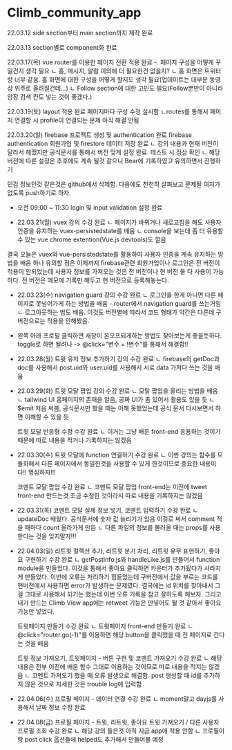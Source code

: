 # Climb_community_app

22.03.12
side section부터 main section까지 제작 완료

22.03.13
section별로 component화 완료

22.03.17(목)
vue router를 이용한 페이지 전환 적용 완료
-. 페이지 구성을 어떻게 꾸밀건지 생각 필요
ㄴ 홈, 메시지, 알람 이외에 더 필요한건 없을지?
ㄴ 홈 화면은 트위터랑 너무 같음. 홈 화면에 대한 구성을 어떻게 할지도 생각 필요(업데이트는 대부분 동영상 위주로 올려질건데...)
ㄴ Follow section에 대한 고민도 필요(Follow뿐만이 아니라 암장 검색 칸도 넣는 것이 좋겠다.)

22.03.19(토)
layout 적용 완료
페이지마다 구성 수정 실시함
ㄴroutes를 통해서 페이지 연결할 시 profile이 연결되는 문제 아직 해결 안됨

22.03.20(일)
firebase 프로젝트 생성 및 authentication 완료
firebase authentication 회원가입 및 firestore 데이터 저장 완료
ㄴ 강의 내용과 현재 버전이 달라서 헤맸지만 공식문서를 통해서 버전 맞게 설정 완료. 테스트 시 정상 확인
ㄴ 해당 버전에 따른 설정은 추후에도 계속 될것 같으니 Bear에 기록하였고 유의하면서 진행하기

민감 정보인것 같은것은 github에서 삭제함. 다음에도 천천히 살펴보고 문제될 여지가 없도록 push하기로 하자.

- 오전 09:00 ~ 11:30
  login 및 input validation 설정 완료

- 22.03.21(월)
  vuex 강의 수강 완료
  ㄴ 페이지가 바뀌거나 새로고침을 해도 사용자 인증을 유지하는 vuex-persistedstate를 배움
  ㄴ console을 보는데 좀 더 유용할 수 있는 vue chrome extention(Vue.js devtools)도 깔음

결국 오늘은 vuex와 vue-persistedstate를 활용하여 사용자 인증을 계속 유지하는 방법을 배움
하나 유의할 점은 이제까지 firebase관련 회원가입이나 로그인은 전 버전이 적용이 안되었는데 사용자 정보를 가져오는 것은 전 버전이나 현 버전 둘 다 사용이 가능하다. 전 버전은 메모에 기록만 해두고 현 버전으로 등록해놓는다.

- 22.03.23(수)
  navigation guard 강의 수강 완료
  ㄴ 로그인을 한게 아니면 다른 페이지로 못넘어가게 하는 방법을 배움 - router에서 navigation guard를 쓰는거임
  ㄴ 로그아웃하는 법도 배움. 이것도 버전별에 따라서 코드 형태가 약간은 다른데 구버전으로는 적용을 안해봤음.

* 왼쪽 아래 프로필 클릭하면 새창이 온오프되게하는 방법도 찾아보는게 좋을듯하다. toggle로 하면 될려나
  -> @click="변수 = !변수"를 통해서 해결함!!

- 22.03.28(월)
  트윗 유저 정보 추가하기 강의 수강 완료
  ㄴ firebase의 getDoc과 doc를 사용해서 post.uid와 user.uid를 사용해서 서로 data 가져다 쓰는 것을 배움

- 22.03.29(화)
  트윗 모달 팝업 강의 수강 완료
  ㄴ 모탈 팝업을 올리는 방법을 배움
  ㄴ tailwind UI 홈페이지의 존재을 알음, 공짜 UI가 좀 있어서 활용도 있을 듯
  ㄴ \$emit 처음 써봄, 공식문서만 봤을 때는 이해 못했었는데 공식 문서 다시보면서 하면 이해할 수 있을 듯

  트윗 모달 반응형 수정 수강 완료
  ㄴ 이거는 그냥 배운 front-end 응용하는 것이기 때문에 따로 내용을 적거나 기록하지는 않겠음

- 22.03.30(수)
  트윗 모달에 function 연결하기 수강 완료
  ㄴ 이번 강의는 함수를 모듈화해서 다른 페이지에서 동일한것을 사용할 수 있게 한것이므로 중요한 내용이다!! 명심하자!!!

  코멘트 모달 팝업 수강 완료
  ㄴ 코멘트 모달 팝업 front-end는 이전에 tweet front-end 만드는것 조금 수정한 것이라서 따로 내용을 기록하지는 않겠음

- 22.03.31(목)
  코멘트 모달 실제 정보 넣기, 코멘트 입력하기 수강 완료
  ㄴ updateDoc 배웠다. 공식문서에 숫자 값 늘리기가 있음 이걸로 써서 comment 적을 때마다 count 올라가게 만듬
  ㄴ 다른 파일의 정보를 불러올 때는 props를 사용한다는 것을 잊지말자!!!

- 22.04.03(일)
  리트윗 컬렉션 추가, 리트윗 분기 처리, 리트윗 유무 표현하기, 좋아요 구현하기 수강 완료
  ㄴ getPostInfo.js와 handleLike.js를 만들어서 function module을 만들었다. 이것을 통해서 좋아요 클릭하면 카운터가 추가됬다가 사라지게 만들었다. 이번에 오류는 처리하기 힘들었는데 구버전에서 값을 부르는 코드를 현버전에서 사용하면 error가 발생하는 문제였다. 결국에는 id 위치를 찾아내서 그걸 그대로 사용해서 되기는 했는데 이번 오류 기록을 참고 잘하도록 해보자. 그리고 내가 만드는 Climb View app에는 retweet 기능은 안넣어도 될 것 같아서 좋아요 기능만 넣었다.

  트윗페이지 만들기 수강 완료
  ㄴ 트윗페이지 front-end 만들기 완료
  ㄴ @click="router.go(-1)"를 이용하면 해당 button을 클릭했을 때 전 페이지로 간다는 것을 배움

  트윗 정보 가져오기, 트윗페이지 - 버튼 구현 및 코멘트 가져오기 수강 완료
  ㄴ 해당 내용은 전부 이전에 배운 함수 그대로 이용하는 것이므로 따로 내용을 적지는 않겠음
  ㄴ 코멘트 가져오기 했을 때 오류 발생으로 해결함. post 생성할 때 id를 추가하지 않은 것으로 자세한 것은 trouble log에 입력함

- 22.04.06(수)
  프로필 페이지 - 데이터 연결 수강 완료
  ㄴ moment말고 dayjs를 사용해서 날짜 정보 수정 완료

- 22.04.08(금)
  프로필 페이지 - 트윗, 리트윗, 좋아요 트윗 가져오기 / 다른 사용자 프로필 조회 수강 완료
  ㄴ 해당 강의 들은것 아직 지금 app에 적용 안함
  ㄴ 프로필이랑 post click 옵션들에 helped도 추가해서 만들어볼 예정
